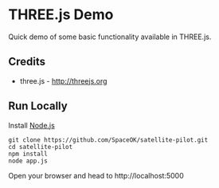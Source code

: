 # THREE.js Demo

Quick demo of some basic functionality available in THREE.js.

## Credits

* three.js - http://threejs.org

## Run Locally

Install [Node.js](http://nodejs.org)

```
git clone https://github.com/SpaceOK/satellite-pilot.git
cd satellite-pilot
npm install
node app.js
```

Open your browser and head to http://localhost:5000
